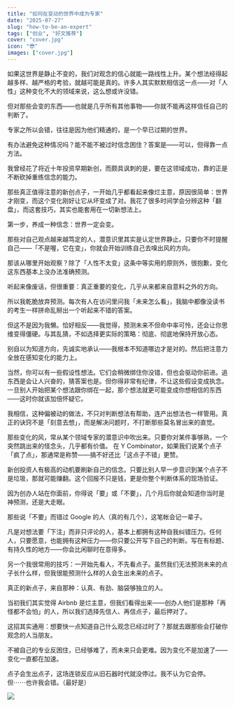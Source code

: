 ```yaml
---
title: "如何在变动的世界中成为专家"
date: "2025-07-27"
slug: "how-to-be-an-expert"
tags: ["创业", "好文推荐"]
cover: "cover.jpg"
icon: "😎"
images: ["cover.jpg"]
---
```

如果这世界是静止不变的，我们对观念的信心就能一路线性上升。某个想法经得起越多样、越严格的考验，就越可能是真的。许多人其实默默相信这一点——对「人性」这种变化不大的领域来说，这么想或许没错。



但对那些会变的东西——也就是几乎所有其他事物——你就不能再这样信任自己的判断了。



专家之所以会错，往往是因为他们精通的，是一个早已过期的世界。



有办法避免这种情况吗？能不能不被过时信念困住？答案是——可以，但得靠一点方法。



我曾经花了将近十年投资早期新创，而颇具讽刺的是，要在这领域成功，靠的正是不断砍掉重练信念的能力。



那些真正值得注意的新创点子，一开始几乎都看起来像烂主意，原因很简单：世界才刚变，而这个变化刚好让它从坏变成了对。我花了很多时间学会分辨这种「翻盘」，而这套技巧，其实也能套用在一切新想法上。



第一步，养成一种信念：世界一定会变。



那些对自己观点越来越笃定的人，潜意识里其实是认定世界静止。只要你不时提醒自己——「不是喔，它在变」，你就会开始训练自己去嗅出风的方向。



那该从哪里开始观察？除了「人性不太变」这条中等实用的原则外，很抱歉，变化这东西基本上没办法准确预测。



听起来像废话，但很重要：真正重要的变化，几乎从来都来自意料之外的方向。



所以我乾脆放弃预测。每次有人在访问里问我「未来怎么看」，我脑中都像没读书的考生一样拼命乱掰出一个听起来不错的答案。



但这不是因为我懒。恰好相反——我觉得，预测未来不但命中率可怜，还会让你思维变得僵硬。与其乱猜，不如选择更实际的策略：彻底、彻底地保持开放心态。



别自以为知道方向，先诚实地承认——我根本不知道哪边才是对的。然后把注意力全放在感知变化的能力上。



当然，你可以有一些假设性想法。它们会稍微绑住你没错，但也会驱动你前进。追东西是会让人兴奋的，猜答案也是。但你得非常有纪律，不让这些假设变成执念。
一旦别人开始把某个想法跟你绑在一起，那个想法就更可能变成你想相信的东西——这时你就该加倍怀疑它。



我相信，这种偏被动的做法，不只对判断想法有帮助，连产出想法也一样管用。真正的诀窍不是「刻意去想」，而是解决问题时，不打断那些莫名冒出来的直觉。



那些变化的风，常从某个领域专家的潜意识中吹出来。只要你对某件事够熟，一个突然跳出来的怪念头，几乎都有价值。
在 Y Combinator，如果我们说某个点子「疯了点」，那通常是称赞——搞不好还比「这点子不错」更赞。



新创投资人有极高的动机要刷新自己的信念。只要比别人早一步意识到某个点子不是垃圾，那就可能赚翻。这个回报不只是钱，更是你整个判断体系的现场验证。



因为创办人站在你面前，你得说「要」或「不要」，几个月后你就会知道你当时是神预测，还是大走眼。



那些说「不要」而错过 Google 的人（真的有几个），这笔帐会记一辈子。



凡是对想法要「下注」而非只评论的人，基本上都拥有这种自我纠错压力。任何人，只要愿意，也能拥有这种压力——你只要公开写下自己的判断。写在有标题、有持久性的地方——你会比闲聊时在意得多。



另一个我很常用的技巧：一开始先看人，不先看点子。虽然我们无法预测未来的点子长什么样，但我很能预测什么样的人会生出未来的点子。



真正的新点子，来自那种：认真、有劲、脑袋够独立的人。



当初我们其实觉得 Airbnb 是烂主意，但我们看得出来——创办人他们是那种「再怪都不会怕」的人，所以我们选择先信人、再信点子，最后押对了。



这招其实通用：想要快一点知道自己什么观念已经过时了？那就去跟那些会打破你观念的人当朋友。



不被自己的专业反困住，已经够难了，而未来只会更难。因为变化不是加速了——变化一直都在加速。



点子会生出点子，这场连锁反应从旧石器时代就没停过。我不认为它会停。
但⋯⋯也许我会错。（最好是）




![](https://prod-files-secure.s3.us-west-2.amazonaws.com/112d0858-5090-4d34-a606-b75eb8d65fd2/46476355-9cf3-4e99-9b7a-3531bc426380/1000202064.png?X-Amz-Algorithm=AWS4-HMAC-SHA256&X-Amz-Content-Sha256=UNSIGNED-PAYLOAD&X-Amz-Credential=ASIAZI2LB4666XWIEKCD%2F20250920%2Fus-west-2%2Fs3%2Faws4_request&X-Amz-Date=20250920T151113Z&X-Amz-Expires=3600&X-Amz-Security-Token=IQoJb3JpZ2luX2VjEHUaCXVzLXdlc3QtMiJHMEUCIQCTZB%2F9mT55aqlRajbcuIq4YkSNo9EM65rZUHoVd%2FeDmQIgPLR%2BtwOc8odU5FRcuqBKD7HvcMcH78duBvr%2B%2Bkk9ps8qiAQI7v%2F%2F%2F%2F%2F%2F%2F%2F%2F%2FARAAGgw2Mzc0MjMxODM4MDUiDKcqEEZc%2FL%2BcKUbPvyrcA6n1XMZvZaihYVIxU8lWKgWYBsufdRJAx100bFI0IEScL5O3PFP6rOV0b2tUNA%2BKPmgWtu1Sndfze5OWk4QL%2F514OqgpKgjq7b0rFtNlvEitK5q9F3TRqmazh1YwwxhdufaoWpFoTi%2FFzANBf%2Bcfph9BNBPbjZwt6%2Bi7VzKcH3DZfWsGxPWpvc3Nf%2FSWeVAqNt1YIyx6jesgb2My9j367EZ8Z%2Bo5IVSjfjIKqq8sO56bR1KKpavK8YjkJ8vXsObTXhJcChK26ccQaUcM8Ynzvm35bRzJBi7Ehsff1FmcJsIS1OmFF%2FCKtxLlEE9%2FdmUEakyslRYvMFtwZAbUp00WeGMeKfrwXtmX2%2BEs4tlEnSyhC3p%2Fm%2FrXRBS3XzkVrBBraHuhdT0T4im3UeMKE4ahcDEDSBtjP84EiJal9GqPBzfFjSAoS%2BMNXbf1Sexkxuc9k6iODnptjc8N2pEdbeVMCkAh1NBJ2RokN%2BpKjSo1Jq1q4b3I2dQJKEGO1KqK5snbJupcNw4FJrL6F5U9J09VshaVY6spYLdWj8jSZNfcL3yPAqa0YsIfuu63CXtrXkCwI367jCnQAarq5LzYy151%2B2Bx%2B%2BI4SOoYDG4tCGyY1rh2MOetPM%2BnYDGBQybOMKnMusYGOqUBS8lWHwJ5CBRDDHevpLvtR4YaIFKtHII6MOqRyREXRR%2FKVIxU1s8qgiMEYms71o0N651luYsyjhvKtjdwN1J0ijfS79fN7iKrefherCDj%2BYZO10Ucvnvz7PfCuI%2BnGDV%2Ft%2FP7A8FhPmuICfSSDsa2Te2%2FARDWYQo%2FWiNr%2BhNpegANZ0uLwlXDmD0%2Fx%2Ft1qmvsrgO1z2Ow52bU0MvNHJm23D5oI2Oy&X-Amz-Signature=2342879850a20ef1c38b4477ee79f977a19bf210feeb2ae42e4681c4733ce604&X-Amz-SignedHeaders=host&x-amz-checksum-mode=ENABLED&x-id=GetObject)

